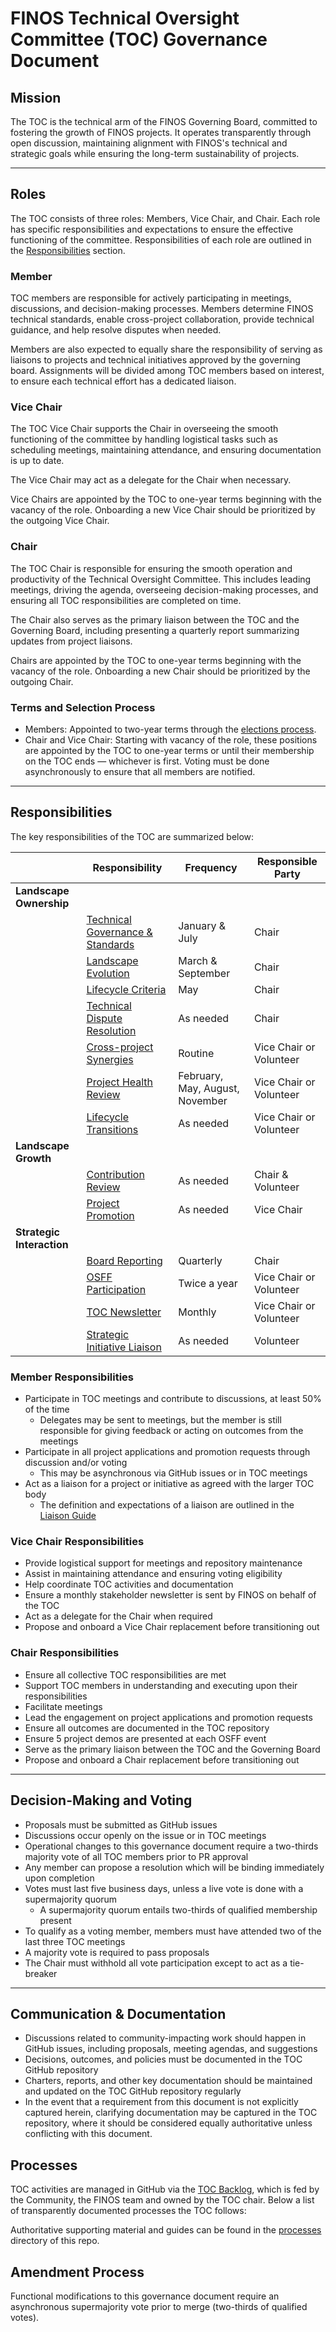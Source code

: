 # FINOS Technical Oversight Committee (TOC) Governance Document

## Mission

The TOC is the technical arm of the FINOS Governing Board, committed to fostering the growth of FINOS projects. It operates transparently through open discussion, maintaining alignment with FINOS's technical and strategic goals while ensuring the long-term sustainability of projects.

---

## Roles

The TOC consists of three roles: Members, Vice Chair, and Chair. Each role has specific responsibilities and expectations to ensure the effective functioning of the committee. Responsibilities of each role are outlined in the [Responsibilities](#responsibilities) section.

### Member

TOC members are responsible for actively participating in meetings, discussions, and decision-making processes. Members determine FINOS technical standards, enable cross-project collaboration, provide technical guidance, and help resolve disputes when needed.

Members are also expected to equally share the responsibility of serving as liaisons to projects and technical initiatives approved by the governing board. Assignments will be divided among TOC members based on interest, to ensure each technical effort has a dedicated liaison.

### Vice Chair

The TOC Vice Chair supports the Chair in overseeing the smooth functioning of the committee by handling logistical tasks such as scheduling meetings, maintaining attendance, and ensuring documentation is up to date.

The Vice Chair may act as a delegate for the Chair when necessary.

Vice Chairs are appointed by the TOC to one-year terms beginning with the vacancy of the role. Onboarding a new Vice Chair should be prioritized by the outgoing Vice Chair.

### Chair

The TOC Chair is responsible for ensuring the smooth operation and productivity of the Technical Oversight Committee. This includes leading meetings, driving the agenda, overseeing decision-making processes, and ensuring all TOC responsibilities are completed on time.

The Chair also serves as the primary liaison between the TOC and the Governing Board, including presenting a quarterly report summarizing updates from project liaisons.

Chairs are appointed by the TOC to one-year terms beginning with the vacancy of the role. Onboarding a new Chair should be prioritized by the outgoing Chair.

### Terms and Selection Process

- Members: Appointed to two-year terms through the [elections process](/operations/elections/elections.md). 
- Chair and Vice Chair: Starting with vacancy of the role, these positions are appointed by the TOC to one-year terms or until their membership on the TOC ends — whichever is first. Voting must be done asynchronously to ensure that all members are notified.

---

## Responsibilities

The key responsibilities of the TOC are summarized below:

| | **Responsibility** | **Frequency** | **Responsible Party** |
| - | - | - | - |
| **Landscape Ownership** |
| | [Technical Governance & Standards](./activities.md#technical-governance--standards) | January & July | Chair |
| | [Landscape Evolution](./activities.md#landscape-evolution) | March & September | Chair |
| | [Lifecycle Criteria](./activities.md#lifecycle-criteria) | May | Chair |
| | [Technical Dispute Resolution](./activities.md#technical-dispute-resolution) | As needed | Chair |
| | [Cross-project Synergies](./activities.md#cross-project-synergies) | Routine | Vice Chair or Volunteer |
| | [Project Health Review](./activities.md#project-health-review) | February, May, August, November | Vice Chair or Volunteer |
| | [Lifecycle Transitions](./activities.md#lifecycle-transitions) | As needed | Vice Chair or Volunteer |
| **Landscape Growth** |
| | [Contribution Review](./activities.md#contribution-review) | As needed | Chair & Volunteer |
| | [Project Promotion](./activities.md#project-promotion) | As needed | Vice Chair |
| **Strategic Interaction** |
| | [Board Reporting](./activities.md#board-reporting) | Quarterly | Chair |
| | [OSFF Participation](./activities.md#osff-participation) | Twice a year | Vice Chair or Volunteer |
| | [TOC Newsletter](./activities.md#toc-newsletter) | Monthly | Vice Chair or Volunteer |
| | [Strategic Initiative Liaison](./activities.md#strategic-initiative-liaison) | As needed | Volunteer |

### Member Responsibilities

- Participate in TOC meetings and contribute to discussions, at least 50% of the time
  - Delegates may be sent to meetings, but the member is still responsible for giving feedback or acting on outcomes from the meetings
- Participate in all project applications and promotion requests through discussion and/or voting
  - This may be asynchronous via GitHub issues or in TOC meetings
- Act as a liaison for a project or initiative as agreed with the larger TOC body
  - The definition and expectations of a liaison are outlined in the [Liaison Guide](./liaison-program/liaison-guide.md)

### Vice Chair Responsibilities

- Provide logistical support for meetings and repository maintenance
- Assist in maintaining attendance and ensuring voting eligibility
- Help coordinate TOC activities and documentation
- Ensure a monthly stakeholder newsletter is sent by FINOS on behalf of the TOC
- Act as a delegate for the Chair when required
- Propose and onboard a Vice Chair replacement before transitioning out

### Chair Responsibilities

- Ensure all collective TOC responsibilities are met
- Support TOC members in understanding and executing upon their responsibilities
- Facilitate meetings
- Lead the engagement on project applications and promotion requests
- Ensure all outcomes are documented in the TOC repository
- Ensure 5 project demos are presented at each OSFF event
- Serve as the primary liaison between the TOC and the Governing Board
- Propose and onboard a Chair replacement before transitioning out

---

## Decision-Making and Voting

- Proposals must be submitted as GitHub issues
- Discussions occur openly on the issue or in TOC meetings
- Operational changes to this governance document require a two-thirds majority vote of all TOC members prior to PR approval
- Any member can propose a resolution which will be binding immediately upon completion
- Votes must last five business days, unless a live vote is done with a supermajority quorum
  - A supermajority quorum entails two-thirds of qualified membership present
- To qualify as a voting member, members must have attended two of the last three TOC meetings
- A majority vote is required to pass proposals
- The Chair must withhold all vote participation except to act as a tie-breaker

---

## Communication & Documentation

- Discussions related to community-impacting work should happen in GitHub issues, including proposals, meeting agendas, and suggestions
- Decisions, outcomes, and policies must be documented in the TOC GitHub repository
- Charters, reports, and other key documentation should be maintained and updated on the TOC GitHub repository regularly
- In the event that a requirement from this document is not explicitly captured herein, clarifying documentation may be captured in the TOC repository, where it should be considered equally authoritative unless conflicting with this document.

## Processes

TOC activities are managed in GitHub via the [TOC Backlog](https://github.com/orgs/finos/projects/39), which is fed by the Community, the FINOS team and owned by the TOC chair. Below a list of transparently documented processes the TOC follows:

Authoritative supporting material and guides can be found in the [processes](./processes) directory of this repo.

## Amendment Process

Functional modifications to this governance document require an asynchronous supermajority vote prior to merge (two-thirds of qualified votes).
